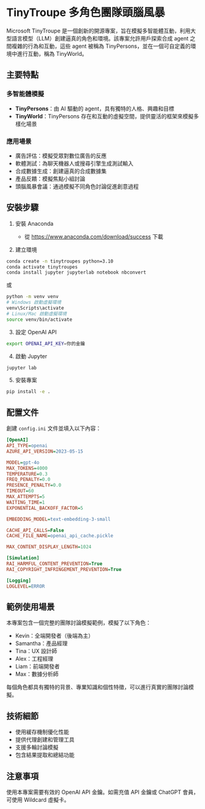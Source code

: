 # TinyTroupe 多角色團隊頭腦風暴

Microsoft TinyTroupe 是一個創新的開源專案，旨在模擬多智能體互動，利用大型語言模型（LLM）創建逼真的角色和環境。該專案允許用戶探索合成 agent 之間複雜的行為和互動，這些 agent 被稱為 TinyPersons，並在一個可自定義的環境中進行互動，稱為 TinyWorld。

## 主要特點

### 多智能體模擬
- **TinyPersons**：由 AI 驅動的 agent，具有獨特的人格、興趣和目標
- **TinyWorld**：TinyPersons 存在和互動的虛擬空間，提供靈活的框架來模擬多樣化場景

### 應用場景
- 廣告評估：模擬受眾對數位廣告的反應
- 軟體測試：為聊天機器人或搜尋引擎生成測試輸入
- 合成數據生成：創建逼真的合成數據集
- 產品反饋：模擬焦點小組討論
- 頭腦風暴會議：通過模擬不同角色討論促進創意過程

## 安裝步驟

1. 安裝 Anaconda
   - 從 https://www.anaconda.com/download/success 下載

2. 建立環境
```bash
conda create -n tinytroupes python=3.10
conda activate tinytroupes
conda install jupyter jupyterlab notebook nbconvert
```
或
```bash
python -m venv venv
# Windows 啟動虛擬環境
venv\Scripts\activate
# Linux/Mac 啟動虛擬環境
source venv/bin/activate
```
3. 設定 OpenAI API
```bash
export OPENAI_API_KEY=你的金鑰
```

4. 啟動 Jupyter
```bash
jupyter lab
```

5. 安裝專案
```bash
pip install -e .
```

## 配置文件

創建 `config.ini` 文件並填入以下內容：

```ini
[OpenAI]
API_TYPE=openai
AZURE_API_VERSION=2023-05-15

MODEL=gpt-4o
MAX_TOKENS=4000
TEMPERATURE=0.3
FREQ_PENALTY=0.0
PRESENCE_PENALTY=0.0
TIMEOUT=60
MAX_ATTEMPTS=5
WAITING_TIME=1
EXPONENTIAL_BACKOFF_FACTOR=5

EMBEDDING_MODEL=text-embedding-3-small 

CACHE_API_CALLS=False
CACHE_FILE_NAME=openai_api_cache.pickle

MAX_CONTENT_DISPLAY_LENGTH=1024

[Simulation]
RAI_HARMFUL_CONTENT_PREVENTION=True
RAI_COPYRIGHT_INFRINGEMENT_PREVENTION=True

[Logging]
LOGLEVEL=ERROR
```

## 範例使用場景

本專案包含一個完整的團隊討論模擬範例，模擬了以下角色：
- Kevin：全端開發者（後端為主）
- Samantha：產品經理
- Tina：UX 設計師
- Alex：工程經理
- Liam：前端開發者
- Max：數據分析師

每個角色都具有獨特的背景、專業知識和個性特徵，可以進行真實的團隊討論模擬。

## 技術細節

- 使用緩存機制優化性能
- 提供代理創建和管理工具
- 支援多輪討論模擬
- 包含結果提取和總結功能

## 注意事項

使用本專案需要有效的 OpenAI API 金鑰。如需充值 API 金鑰或 ChatGPT 會員，可使用 Wildcard 虛擬卡。